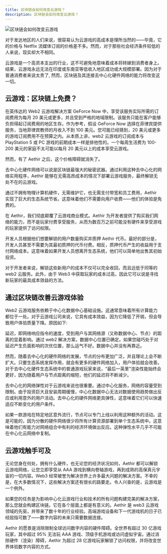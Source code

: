 ```yaml
---
title: 区块链会如何改变云游戏？
description: 区块链会如何改变云游戏？
---
```


![区块链会如何改变云游戏](https://miro.medium.com/v2/resize:fit:1400/format:webp/1*CiNVEIcL7NKfmpnCGTTSDA.jpeg)

对于发达地区的人们来说，很容易认为云游戏的高成本是理所当然的——毕竟，它的价格与 Netflix 流媒体订阅的价格差不多。然而，对于那些社会经济条件较低的人来说，现实却大不相同。

云游戏是一个高资本支出的行业，这不可避免地意味着成本将转嫁到消费者身上。结果，云游戏永远无法在印度或东南亚等低收入地区成功或大规模部署。因为对于普通消费者来说太贵了, 然而，区块链及其连接去中心化硬件网络的能力将改变这一切。

## 云游戏：区块链上免费？

在英伟达的 Web2 云游戏解决方案 GeForce Now 中，享受该服务实际所需的订阅费用为每月 20 美元或更多，并且受到严格的地域限制。该服务只能在客户能够负担得起订阅费用的地区生存。作为参考，假设 GeForce Now 选择在菲律宾提供服务，当地菲律宾教师的月收入不到 100 美元。您可能已经猜到，20 美元或更多的游戏订阅费用不在预算之内。从本质上讲，web2 云游戏的订阅成本与 PlayStation 5 或 PC 游戏的前期成本一样是排他性的。一个每周生活费为 100-200 美元的家庭不太可能以每月 20 美元以上的成本享受云游戏。

然而，有了 Aethir 之后，这个价格障碍就消失了。

去中心化硬件网络可以说是区块链最强大的秘密武器。通过利用这种去中心化的网络实用程序，Aethir 能够在无需高昂成本的情况下部署云游戏服务，最终解锁无处不在的云游戏。

通过不拥有物理计算机硬件，无需维护它，也无需支付带宽和员工费用，Aethir 实现了巨大的生态系统节省。这意味着他们不需要向用户收费——他们的体验是免费的。

在 Aethir，我们彻底颠覆了云游戏商业模式。Aethir 为开发者提供了购买我们网络的能力，而不是玩家付费享受服务，从而为数百万之前可能没有硬件来享受游戏的玩家提供了访问权限。

开发人员根据他们想要解锁的用户数量购买并质押 Aethir 代币。最好的部分是，开发人员甚至不需要为其最初质押的代币付费。相反，质押代币产生的收益用于支付网络成本。这意味着如果开发人员想离开生态系统，他们可以简单地出售其初始投资。

对于开发者来说，解锁这些新用户的成本不仅可以完全收回，而且远低于同等的 web2 云服务。此外，由于 Web3 中获取玩家的成本过高，因此它可以说是寻找新玩家的最具成本效益的方法。

## 通过区块链改善云游戏体验

Web2 云游戏服务依赖于中心化数据中心基础设施。这通常意味着所有计算能力都位于一处。对于云游戏公司来说，它具有成本效益，因为它降低了开销，但会导致用户体验质量下降。原因如下:

延迟，即网络响应指令的速度，受到用户与其网络源（又称数据中心、节点）的距离的显着影响。通过 web2 解决方案，数据中心位置已确定。如果您碰巧处于对延迟产生负面影响的次优位置，那么运气不好。数据中心并没有再靠近。

然而，随着去中心化的硬件网络的发展，节点的分布更加广泛，并且理论上会不断扩大。只要生态系统发挥作用，就会有更多的硬件网络加入，用户体验就会改善。对于去中心化硬件生态系统中的普通游戏玩家来说，“最后一英里”渲染性能始终会更好，因为随着用户与节点距离的缩短，他们的延迟将不断减少。

去中心化的网络弹性对于云游戏来说也很重要。通过中心化服务，网络的容量受到限制。由于投资巨大且安装周期缓慢，中心化数据中心无法对数据使用趋势做出反应或利用意外的用户活动。去中心化的硬件网络更具弹性，这意味着它们可以快速适应不断变化的用户条件。

如果一款游戏在特定地区意外流行，节点可以专门上线以利用这种额外的活动。这是可能的，因为分散的硬件网络很少将所有计算资源部署到单个生态系统中。这意味着他们有能力对网络组合中有利的经济环境做出反应。这种弹性水平几乎不可能在中心化云网络中复制。

## 云游戏触手可及

无论您身在何处，拥有什么硬件，也无论您的经济状况如何，Aethir 都可以解锁云游戏网络，让您立即享受从 AAA 游戏到横向卷轴游戏，再到成熟的高保真元宇宙的一切内容。Web3 经常被誉为解决世界上许多最大问题的解决方案。不幸的是，在大多数情况下，这些解决方案还有很长的路要走。令人兴奋的是，云游戏是一个例外。

如果您的任务是为影响中心化云游戏行业和技术的所有问题构建完美的解决方案，那么您就会构建区块链。它在各个层面上都是有意义的。Aethir 是 web3 云游戏领域的先驱，并带来了数十年的行业经验。高端游戏设备和下一代游戏机的日子已经屈指可数了——数字内容的未来只需要数据连接。

Aethir 的愿景是消除限制全球访问数字内容的硬件障碍。全世界有超过 30 亿游戏玩家，其中超过 95% 无法玩 AAA 游戏、顶级手机游戏或访问虚拟宇宙。通过消除硬件（渲染）障碍，Aethir 为超过 28 亿游戏玩家解锁了访问权限，并将改变世界体验数字内容的方式。
